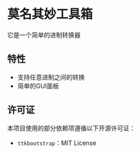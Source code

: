 # 莫名其妙工具箱
它是一个简单的进制转换器

## 特性
- 支持任意进制之间的转换
- 简单的GUI面板

## 许可证
本项目使用的部分依赖项遵循以下开源许可证：

- `ttkbootstrap`：MIT License  
